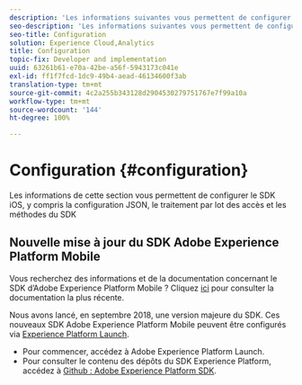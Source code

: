 ```yaml
---
description: 'Les informations suivantes vous permettent de configurer le SDK iOS, y compris la configuration JSON, le traitement par lot des accès et les méthodes du SDK '
seo-description: 'Les informations suivantes vous permettent de configurer le SDK iOS, y compris la configuration JSON, le traitement par lot des accès et les méthodes du SDK '
seo-title: Configuration
solution: Experience Cloud,Analytics
title: Configuration
topic-fix: Developer and implementation
uuid: 63261b61-e70a-42be-a56f-5943173c041e
exl-id: ff1f7fcd-1dc9-49b4-aead-46134600f3ab
translation-type: tm+mt
source-git-commit: 4c2a255b343128d2904530279751767e7f99a10a
workflow-type: tm+mt
source-wordcount: '144'
ht-degree: 100%

---
```


# Configuration {#configuration}

Les informations de cette section vous permettent de configurer le SDK iOS, y compris la configuration JSON, le traitement par lot des accès et les méthodes du SDK

## Nouvelle mise à jour du SDK Adobe Experience Platform Mobile

Vous recherchez des informations et de la documentation concernant le SDK d’Adobe Experience Platform Mobile ? Cliquez [ici](https://aep-sdks.gitbook.io/docs/) pour consulter la documentation la plus récente.

Nous avons lancé, en septembre 2018, une version majeure du SDK. Ces nouveaux SDK Adobe Experience Platform Mobile peuvent être configurés via [Experience Platform Launch](https://www.adobe.com/fr/experience-platform/launch.html).

* Pour commencer, accédez à Adobe Experience Platform Launch.
* Pour consulter le contenu des dépôts du SDK Experience Platform, accédez à [Github : Adobe Experience Platform SDK](https://github.com/Adobe-Marketing-Cloud/acp-sdks).
